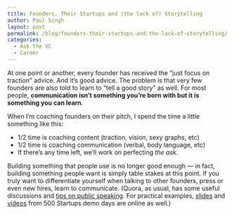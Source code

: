 ```yaml
---
title: Founders, Their Startups and (the lack of) Storytelling
author: Paul Singh
layout: post
permalink: /blog/founders-their-startups-and-the-lack-of-storytelling/
categories:
  - Ask the VC
  - Career
---
```

At one point or another, every founder has received the &#8220;just focus on traction&#8221; advice. And it&#8217;s good advice. The problem is that very few founders are also told to learn to &#8220;tell a good story&#8221; as well. For most people, **communication isn&#8217;t something you&#8217;re born with but it is something you can learn**.<!--more-->

When I&#8217;m coaching founders on their pitch, I spend the time a little something like this:

  * 1/2 time is coaching content (traction, vision, sexy graphs, etc)
  * 1/2 time is coaching communication (verbal, body language, etc)
  * If there&#8217;s any time left, we&#8217;ll work on perfecting *the ask*.

Building something that people use is no longer good enough &#8212; in fact, building something people want is simply table stakes at this point. If you truly want to differentiate yourself when talking to other founders, press or even new hires, learn to communicate. (Quora, as usual, has some useful discussions and [tips on public speaking][1]. For practical examples, [slides][2] and [videos][3] from 500 Startups demo days are online as well.)

&nbsp;

 [1]: http://www.quora.com/Public-Speaking
 [2]: http://slideshare.net/500startups
 [3]: http://livestream.com/500startups